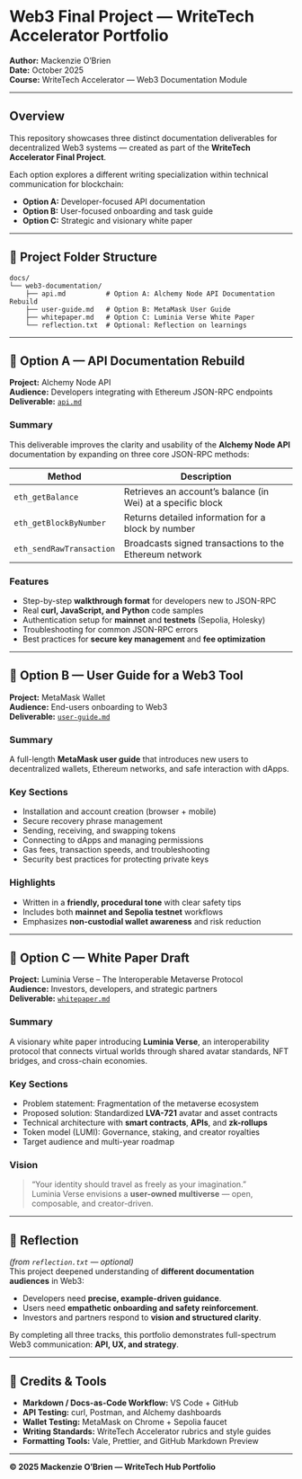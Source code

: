 # Web3 Final Project — WriteTech Accelerator Portfolio  
**Author:** Mackenzie O’Brien  
**Date:** October 2025  
**Course:** WriteTech Accelerator — Web3 Documentation Module  

---

## Overview
This repository showcases three distinct documentation deliverables for decentralized Web3 systems — created as part of the **WriteTech Accelerator Final Project**.

Each option explores a different writing specialization within technical communication for blockchain:
- **Option A:** Developer-focused API documentation  
- **Option B:** User-focused onboarding and task guide  
- **Option C:** Strategic and visionary white paper  

---

## 📂 Project Folder Structure

```
docs/
└── web3-documentation/
    ├── api.md          # Option A: Alchemy Node API Documentation Rebuild
    ├── user-guide.md   # Option B: MetaMask User Guide
    ├── whitepaper.md   # Option C: Luminia Verse White Paper
    └── reflection.txt  # Optional: Reflection on learnings
```

---

## 🧩 Option A — API Documentation Rebuild  
**Project:** Alchemy Node API  
**Audience:** Developers integrating with Ethereum JSON-RPC endpoints  
**Deliverable:** [`api.md`](./api.md)

### Summary
This deliverable improves the clarity and usability of the **Alchemy Node API** documentation by expanding on three core JSON-RPC methods:

| Method | Description |
|---------|--------------|
| `eth_getBalance` | Retrieves an account’s balance (in Wei) at a specific block |
| `eth_getBlockByNumber` | Returns detailed information for a block by number |
| `eth_sendRawTransaction` | Broadcasts signed transactions to the Ethereum network |

### Features
- Step-by-step **walkthrough format** for developers new to JSON-RPC  
- Real **curl, JavaScript, and Python** code samples  
- Authentication setup for **mainnet** and **testnets** (Sepolia, Holesky)  
- Troubleshooting for common JSON-RPC errors  
- Best practices for **secure key management** and **fee optimization**

---

## 🦊 Option B — User Guide for a Web3 Tool  
**Project:** MetaMask Wallet  
**Audience:** End-users onboarding to Web3  
**Deliverable:** [`user-guide.md`](./user-guide.md)

### Summary
A full-length **MetaMask user guide** that introduces new users to decentralized wallets, Ethereum networks, and safe interaction with dApps.

### Key Sections
- Installation and account creation (browser + mobile)  
- Secure recovery phrase management  
- Sending, receiving, and swapping tokens  
- Connecting to dApps and managing permissions  
- Gas fees, transaction speeds, and troubleshooting  
- Security best practices for protecting private keys  

### Highlights
- Written in a **friendly, procedural tone** with clear safety tips  
- Includes both **mainnet and Sepolia testnet** workflows  
- Emphasizes **non-custodial wallet awareness** and risk reduction  

---

## 🌌 Option C — White Paper Draft  
**Project:** Luminia Verse – The Interoperable Metaverse Protocol  
**Audience:** Investors, developers, and strategic partners  
**Deliverable:** [`whitepaper.md`](./whitepaper.md)

### Summary
A visionary white paper introducing **Luminia Verse**, an interoperability protocol that connects virtual worlds through shared avatar standards, NFT bridges, and cross-chain economies.

### Key Sections
- Problem statement: Fragmentation of the metaverse ecosystem  
- Proposed solution: Standardized **LVA-721** avatar and asset contracts  
- Technical architecture with **smart contracts**, **APIs**, and **zk-rollups**  
- Token model (LUMI): Governance, staking, and creator royalties  
- Target audience and multi-year roadmap  

### Vision
> “Your identity should travel as freely as your imagination.”  
Luminia Verse envisions a **user-owned multiverse** — open, composable, and creator-driven.

---

## 🧠 Reflection
*(from `reflection.txt` — optional)*  
This project deepened understanding of **different documentation audiences** in Web3:
- Developers need **precise, example-driven guidance**.  
- Users need **empathetic onboarding and safety reinforcement**.  
- Investors and partners respond to **vision and structured clarity**.

By completing all three tracks, this portfolio demonstrates full-spectrum Web3 communication: **API, UX, and strategy**.

---

## 🪩 Credits & Tools
- **Markdown / Docs-as-Code Workflow:** VS Code + GitHub  
- **API Testing:** curl, Postman, and Alchemy dashboards  
- **Wallet Testing:** MetaMask on Chrome + Sepolia faucet  
- **Writing Standards:** WriteTech Accelerator rubrics and style guides  
- **Formatting Tools:** Vale, Prettier, and GitHub Markdown Preview  

---

**© 2025 Mackenzie O’Brien — WriteTech Hub Portfolio**
